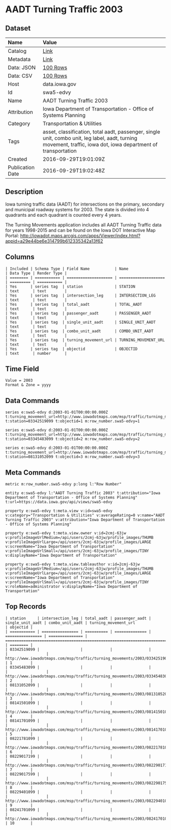 # AADT Turning Traffic 2003

## Dataset

| Name | Value |
| :--- | :---- |
| Catalog | [Link](https://catalog.data.gov/dataset/aadt-turning-traffic-2003) |
| Metadata | [Link](https://data.iowa.gov/api/views/swa5-edvy) |
| Data: JSON | [100 Rows](https://data.iowa.gov/api/views/swa5-edvy/rows.json?max_rows=100) |
| Data: CSV | [100 Rows](https://data.iowa.gov/api/views/swa5-edvy/rows.csv?max_rows=100) |
| Host | data.iowa.gov |
| Id | swa5-edvy |
| Name | AADT Turning Traffic 2003 |
| Attribution | Iowa Department of Transportation - Office of Systems Planning |
| Category | Transportation & Utilities |
| Tags | asset, classification, total aadt, passenger, single unit, combo unit, leg label, aadt, turning movement, traffic, iowa dot, iowa department of transportation |
| Created | 2016-09-29T19:01:09Z |
| Publication Date | 2016-09-29T19:02:48Z |

## Description

Iowa turning traffic data (AADT) for intersections on the primary, secondary and municipal roadway systems for 2003. The state is divided into 4 quadrants and each quadrant is counted every 4 years.

The Turning Movements application includes all AADT Turning Traffic data for years 1998-2015 and can be found on the Iowa DOT Interactive Map Portal: http://iowadot.maps.arcgis.com/apps/Viewer/index.html?appid=a29e44be6e314799b612335342a13f62

## Columns

```ls
| Included | Schema Type | Field Name           | Name                 | Data Type | Render Type |
| ======== | =========== | ==================== | ==================== | ========= | =========== |
| Yes      | series tag  | station              | STATION              | text      | text        |
| Yes      | series tag  | intersection_leg     | INTERSECTION_LEG     | text      | text        |
| Yes      | series tag  | total_aadt           | TOTAL_AADT           | text      | text        |
| Yes      | series tag  | passenger_aadt       | PASSENGER_AADT       | text      | text        |
| Yes      | series tag  | single_unit_aadt     | SINGLE_UNIT_AADT     | text      | text        |
| Yes      | series tag  | combo_unit_aadt      | COMBO_UNIT_AADT      | text      | text        |
| Yes      | series tag  | turning_movement_url | TURNING_MOVEMENT_URL | text      | text        |
| Yes      | series tag  | objectid             | OBJECTID             | text      | number      |
```

## Time Field

```ls
Value = 2003
Format & Zone = yyyy
```

## Data Commands

```ls
series e:swa5-edvy d:2003-01-01T00:00:00.000Z t:turning_movement_url=http://www.iowadotmaps.com/msp/traffic/turning_movements/2003/03342519099.pdf t:station=03342519099 t:objectid=1 m:row_number.swa5-edvy=1

series e:swa5-edvy d:2003-01-01T00:00:00.000Z t:turning_movement_url=http://www.iowadotmaps.com/msp/traffic/turning_movements/2003/03345483099.pdf t:station=03345483099 t:objectid=2 m:row_number.swa5-edvy=2

series e:swa5-edvy d:2003-01-01T00:00:00.000Z t:turning_movement_url=http://www.iowadotmaps.com/msp/traffic/turning_movements/2003/08131052099.pdf t:station=08131052099 t:objectid=3 m:row_number.swa5-edvy=3
```

## Meta Commands

```ls
metric m:row_number.swa5-edvy p:long l:"Row Number"

entity e:swa5-edvy l:"AADT Turning Traffic 2003" t:attribution="Iowa Department of Transportation - Office of Systems Planning" t:url=https://data.iowa.gov/api/views/swa5-edvy

property e:swa5-edvy t:meta.view v:id=swa5-edvy v:category="Transportation & Utilities" v:averageRating=0 v:name="AADT Turning Traffic 2003" v:attribution="Iowa Department of Transportation - Office of Systems Planning"

property e:swa5-edvy t:meta.view.owner v:id=2cmj-63jw v:profileImageUrlMedium=/api/users/2cmj-63jw/profile_images/THUMB v:profileImageUrlLarge=/api/users/2cmj-63jw/profile_images/LARGE v:screenName="Iowa Department of Transportation" v:profileImageUrlSmall=/api/users/2cmj-63jw/profile_images/TINY v:displayName="Iowa Department of Transportation"

property e:swa5-edvy t:meta.view.tableauthor v:id=2cmj-63jw v:profileImageUrlMedium=/api/users/2cmj-63jw/profile_images/THUMB v:profileImageUrlLarge=/api/users/2cmj-63jw/profile_images/LARGE v:screenName="Iowa Department of Transportation" v:profileImageUrlSmall=/api/users/2cmj-63jw/profile_images/TINY v:roleName=administrator v:displayName="Iowa Department of Transportation"
```

## Top Records

```ls
| station     | intersection_leg | total_aadt | passenger_aadt | single_unit_aadt | combo_unit_aadt | turning_movement_url                                                          | objectid | 
| =========== | ================ | ========== | ============== | ================ | =============== | ============================================================================= | ======== | 
| 03342519099 |                  |            |                |                  |                 | http://www.iowadotmaps.com/msp/traffic/turning_movements/2003/03342519099.pdf | 1        | 
| 03345483099 |                  |            |                |                  |                 | http://www.iowadotmaps.com/msp/traffic/turning_movements/2003/03345483099.pdf | 2        | 
| 08131052099 |                  |            |                |                  |                 | http://www.iowadotmaps.com/msp/traffic/turning_movements/2003/08131052099.pdf | 3        | 
| 08141501099 |                  |            |                |                  |                 | http://www.iowadotmaps.com/msp/traffic/turning_movements/2003/08141501099.pdf | 4        | 
| 08141701099 |                  |            |                |                  |                 | http://www.iowadotmaps.com/msp/traffic/turning_movements/2003/08141701099.pdf | 5        | 
| 08221781099 |                  |            |                |                  |                 | http://www.iowadotmaps.com/msp/traffic/turning_movements/2003/08221781099.pdf | 6        | 
| 08229017199 |                  |            |                |                  |                 | http://www.iowadotmaps.com/msp/traffic/turning_movements/2003/08229017199.pdf | 7        | 
| 08229017599 |                  |            |                |                  |                 | http://www.iowadotmaps.com/msp/traffic/turning_movements/2003/08229017599.pdf | 8        | 
| 08229401099 |                  |            |                |                  |                 | http://www.iowadotmaps.com/msp/traffic/turning_movements/2003/08229401099.pdf | 9        | 
| 08241701099 |                  |            |                |                  |                 | http://www.iowadotmaps.com/msp/traffic/turning_movements/2003/08241701099.pdf | 10       | 
```